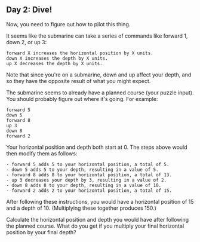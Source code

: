 ## Day 2: Dive!

Now, you need to figure out how to pilot this thing.

It seems like the submarine can take a series of commands like forward 1, down
2, or up 3:

```
forward X increases the horizontal position by X units.
down X increases the depth by X units.
up X decreases the depth by X units.
```

Note that since you're on a submarine, down and up affect your depth, and so
they have the opposite result of what you might expect.

The submarine seems to already have a planned course (your puzzle input). You
should probably figure out where it's going. For example:

```
forward 5
down 5
forward 8
up 3
down 8
forward 2
```

Your horizontal position and depth both start at 0. The steps above would then
modify them as follows:

```
- forward 5 adds 5 to your horizontal position, a total of 5.
- down 5 adds 5 to your depth, resulting in a value of 5.
- forward 8 adds 8 to your horizontal position, a total of 13.
- up 3 decreases your depth by 3, resulting in a value of 2.
- down 8 adds 8 to your depth, resulting in a value of 10.
- forward 2 adds 2 to your horizontal position, a total of 15.
```

After following these instructions, you would have a horizontal position of 15
and a depth of 10. (Multiplying these together produces 150.)

Calculate the horizontal position and depth you would have after following the
planned course. What do you get if you multiply your final horizontal position
by your final depth?
